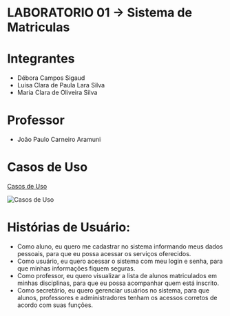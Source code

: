 # LABORATORIO 01 -> Sistema de Matriculas

# Integrantes
- Débora Campos Sigaud
- Luisa Clara de Paula Lara Silva
- Maria Clara de Oliveira Silva

# Professor
- João Paulo Carneiro Aramuni

# Casos de Uso
[Casos de Uso](Documentação/sistemaDeMatriculas.pdf)

<div>
  <img src="https://github.com/maraclaras/Sistema_de_Matriculas/blob/main/Documentação/sistemaDeMatriculas.pdf" alt="Casos de Uso">
</div>


# Histórias de Usuário:
- Como aluno, eu quero me cadastrar no sistema informando meus dados pessoais, para que eu possa acessar os serviços oferecidos.
- Como usuário, eu quero acessar o sistema com meu login e senha, para que minhas informações fiquem seguras.
- Como professor, eu quero visualizar a lista de alunos matriculados em minhas disciplinas, para que eu possa acompanhar quem está inscrito.
- Como secretário, eu quero gerenciar usuários no sistema, para que alunos, professores e administradores tenham os acessos corretos de acordo com suas funções.
